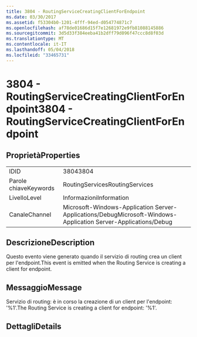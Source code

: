 ```yaml
---
title: 3804 - RoutingServiceCreatingClientForEndpoint
ms.date: 03/30/2017
ms.assetid: f53304b0-1201-4fff-94ed-d054774871c7
ms.openlocfilehash: af78de01686d15f7e12681972e9fb81088145886
ms.sourcegitcommit: 3d5d33f384eeba41b2dff79d096f47ccc8d8f03d
ms.translationtype: MT
ms.contentlocale: it-IT
ms.lasthandoff: 05/04/2018
ms.locfileid: "33465731"
---
```

# <a name="3804---routingservicecreatingclientforendpoint"></a><span data-ttu-id="f925b-102">3804 - RoutingServiceCreatingClientForEndpoint</span><span class="sxs-lookup"><span data-stu-id="f925b-102">3804 - RoutingServiceCreatingClientForEndpoint</span></span>
## <a name="properties"></a><span data-ttu-id="f925b-103">Proprietà</span><span class="sxs-lookup"><span data-stu-id="f925b-103">Properties</span></span>  
  
|||  
|-|-|  
|<span data-ttu-id="f925b-104">ID</span><span class="sxs-lookup"><span data-stu-id="f925b-104">ID</span></span>|<span data-ttu-id="f925b-105">3804</span><span class="sxs-lookup"><span data-stu-id="f925b-105">3804</span></span>|  
|<span data-ttu-id="f925b-106">Parole chiave</span><span class="sxs-lookup"><span data-stu-id="f925b-106">Keywords</span></span>|<span data-ttu-id="f925b-107">RoutingServices</span><span class="sxs-lookup"><span data-stu-id="f925b-107">RoutingServices</span></span>|  
|<span data-ttu-id="f925b-108">Livello</span><span class="sxs-lookup"><span data-stu-id="f925b-108">Level</span></span>|<span data-ttu-id="f925b-109">Informazioni</span><span class="sxs-lookup"><span data-stu-id="f925b-109">Information</span></span>|  
|<span data-ttu-id="f925b-110">Canale</span><span class="sxs-lookup"><span data-stu-id="f925b-110">Channel</span></span>|<span data-ttu-id="f925b-111">Microsoft-Windows-Application Server-Applications/Debug</span><span class="sxs-lookup"><span data-stu-id="f925b-111">Microsoft-Windows-Application Server-Applications/Debug</span></span>|  
  
## <a name="description"></a><span data-ttu-id="f925b-112">Descrizione</span><span class="sxs-lookup"><span data-stu-id="f925b-112">Description</span></span>  
 <span data-ttu-id="f925b-113">Questo evento viene generato quando il servizio di routing crea un client per l'endpoint.</span><span class="sxs-lookup"><span data-stu-id="f925b-113">This event is emitted when the Routing Service is creating a client for endpoint.</span></span>  
  
## <a name="message"></a><span data-ttu-id="f925b-114">Messaggio</span><span class="sxs-lookup"><span data-stu-id="f925b-114">Message</span></span>  
 <span data-ttu-id="f925b-115">Servizio di routing: è in corso la creazione di un client per l'endpoint: '%1'.</span><span class="sxs-lookup"><span data-stu-id="f925b-115">The Routing Service is creating a client for endpoint: '%1'.</span></span>  
  
## <a name="details"></a><span data-ttu-id="f925b-116">Dettagli</span><span class="sxs-lookup"><span data-stu-id="f925b-116">Details</span></span>
